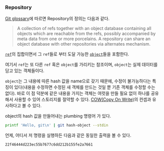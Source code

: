 ### Repository

[Git glossary](https://git-scm.com/docs/gitglossary#Documentation/gitglossary.txt-aiddefrepositoryarepository)에 따르면 Repository의 정의는 다음과 같다.
> A collection of refs together with an object database containing all objects which are reachable from the refs, possibly accompanied by meta data from one or more porcelains. A repository can share an object database with other repositories via alternates mechanism.

[`ref`](https://git-scm.com/docs/gitglossary#Documentation/gitglossary.txt-aiddefrefaref)의 집합이면서
그 `ref`들로 부터 도달 가능한 [`object`](https://git-scm.com/docs/gitglossary#Documentation/gitglossary.txt-aiddefrefaref)들을 포함한다.

여기서 `ref`는 또 다른 `ref` 혹은 `object`를 가리키는 참조이며, `object`는 실제 데이터를 담고 있는 객체들이다.

`object`는 그 내용에 따른 hash 값을 name으로 갖기 때문에, 수정이 불가능하다는 특징이 있다(내용을 수정하면 수정된 새 객체를 만드는 것일 뿐 기존 객체를 수정할 수는 없다).
바로 이 점 덕분에 같은 내용을 가지는 객체는 여럿을 만들 필요 없이 하나를 공유해서 사용할 수 있어 스토리지를 절약할 수 있다.
[COW(Copy On Write)](https://en.wikipedia.org/wiki/Copy-on-write)의 컨셉과 유사하다고 볼 수 있다.

object의 hash 값을 만들어내는 plumbing 명령어 가 있다.
```bash
printf 'Hello, git\n' | git hash-object --stdin
```
언제, 어디서 저 명령을 실행하든 다음과 같은 동일한 출력을 볼 수 있다.
```
22f46444d223ec55b7677c6dd212b155fe2a7661
```
